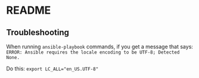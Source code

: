 # README

## Troubleshooting
When running `ansible-playbook` commands, if you get a message that says: 
`ERROR: Ansible requires the locale encoding to be UTF-8; Detected None.`

Do this:
`export LC_ALL="en_US.UTF-8"`
